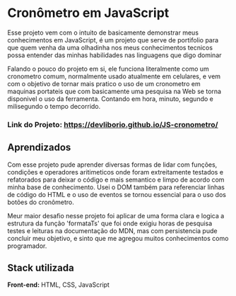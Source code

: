 # Cronômetro em JavaScript

Esse projeto vem com o intuito de basicamente demonstrar meus conhecimentos em JavaScript, é um projeto que serve de portifolio para que quem venha da uma olhadinha nos meus conhecimentos tecnicos possa entender das minhas habilidades nas linguagens que digo dominar

Falando o pouco do projeto em si, ele funciona literalmente como um cronometro comum, normalmente usado atualmente em celulares, e vem com o objetivo de tornar mais pratico o uso de um cronometro em maquinas portateis que com basicamente uma pesquisa na Web se torna disponivel o uso da ferramenta. Contando em hora, minuto, segundo e milisegundo o tempo decorrido. 

### Link do Projeto: https://devliborio.github.io/JS-cronometro/

## Aprendizados

Com esse projeto pude aprender diversas formas de lidar com funções, condições e operadores aritimeticos onde foram extreitamente testados e refatorados para deixar o código e mais semantico e limpo de acordo com minha base de conhecimento. Usei o DOM também para referenciar linhas de código do HTML e o uso de eventos se tornou essencial para o uso dos botões do cronômetro.

Meur maior desafio nesse projeto foi aplicar de uma forma clara e logica a estrutura da função 'formataTs' que foi onde exigiu horas de pesquisa testes e leituras na documentação do MDN, mas com persistencia pude concluir meu objetivo, e sinto que me agregou muitos conhecimentos como programador.


## Stack utilizada

**Front-end:** HTML, CSS, JavaScript
